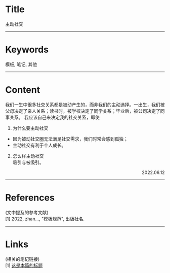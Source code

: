 # Title

主动社交

---

# Keywords

模板, 笔记, 其他

---
# Content
我们一生中很多社交关系都是被动产生的，而非我们的主动选择。一出生，我们被父母决定了亲人关系；读书时，被学校决定了同学关系；毕业后，被公司决定了同事关系。
我应该自己来决定我的社交关系，即使
1. 为什么要主动社交
- 因为被动社交圈无法满足社交需求，我们时常会感到孤独；
- 主动社交有利于个人成长。
2. 怎么样主动社交  
吸引与被吸引。
<p align="right">2022.06.12</p>

---
# References

(文中提及的参考文献)  
[1] 2022, zhan..., "模板规范", 出版社名.

---
# Links

(相关的笔记链接)  
[1] [这是本篇的标题](./template.md)


